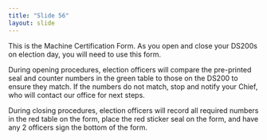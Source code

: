 ```yaml
---
title: "Slide 56"
layout: slide
---
```


This is the Machine Certification Form. As you open and close your DS200s on election day, you will need to use this form.

During opening procedures, election officers will compare the pre-printed seal and counter numbers in the green table to those on the DS200 to ensure they match. If the numbers do not match, stop and notify your Chief, who will contact our office for next steps.

During closing procedures, election officers will record all required numbers in the red table on the form, place the red sticker seal on the form, and have any 2 officers sign the bottom of the form.